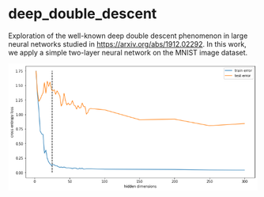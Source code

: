 # deep_double_descent

Exploration of the well-known deep double descent phenomenon in large neural networks studied in https://arxiv.org/abs/1912.02292. In this work, we apply a simple two-layer neural network on the MNIST image dataset.

![posterior corner plot](https://raw.githubusercontent.com/hschia/deep_double_descent/main/double_descent.png) 

